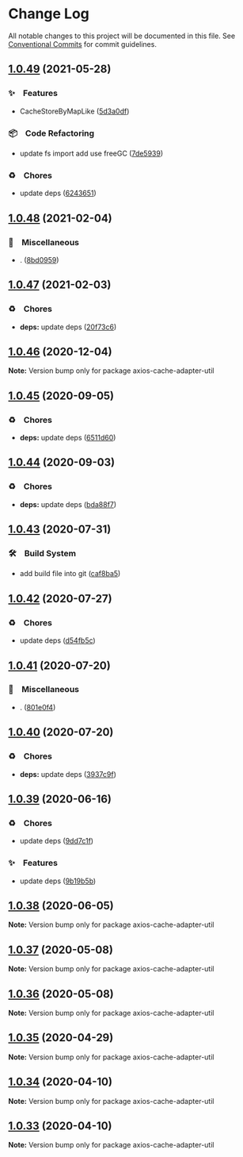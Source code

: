 # Change Log

All notable changes to this project will be documented in this file.
See [Conventional Commits](https://conventionalcommits.org) for commit guidelines.

## [1.0.49](https://github.com/bluelovers/ws-rest/compare/axios-cache-adapter-util@1.0.48...axios-cache-adapter-util@1.0.49) (2021-05-28)


### ✨　Features

* CacheStoreByMapLike ([5d3a0df](https://github.com/bluelovers/ws-rest/commit/5d3a0dfcb5227f0860fa8f977dc27aba30759101))


### 📦　Code Refactoring

* update fs import add use freeGC ([7de5939](https://github.com/bluelovers/ws-rest/commit/7de5939b262b2d415576f4ed4c17da57d3419fa9))


### ♻️　Chores

* update deps ([6243651](https://github.com/bluelovers/ws-rest/commit/6243651447df13ddfb9eb5316af30b849771e617))





## [1.0.48](https://github.com/bluelovers/ws-rest/compare/axios-cache-adapter-util@1.0.47...axios-cache-adapter-util@1.0.48) (2021-02-04)


### 🔖　Miscellaneous

* . ([8bd0959](https://github.com/bluelovers/ws-rest/commit/8bd0959c91aa2315276e6fd7c805c0c36373f595))





## [1.0.47](https://github.com/bluelovers/ws-rest/compare/axios-cache-adapter-util@1.0.46...axios-cache-adapter-util@1.0.47) (2021-02-03)


### ♻️　Chores

* **deps:** update deps ([20f73c6](https://github.com/bluelovers/ws-rest/commit/20f73c69e8b50221d303f200bd5d419092da3b00))





## [1.0.46](https://github.com/bluelovers/ws-rest/compare/axios-cache-adapter-util@1.0.45...axios-cache-adapter-util@1.0.46) (2020-12-04)

**Note:** Version bump only for package axios-cache-adapter-util





## [1.0.45](https://github.com/bluelovers/ws-rest/compare/axios-cache-adapter-util@1.0.44...axios-cache-adapter-util@1.0.45) (2020-09-05)


### ♻️　Chores

* **deps:** update deps ([6511d60](https://github.com/bluelovers/ws-rest/commit/6511d604823c48f1b7f2e83b5a6ea203bd285492))





## [1.0.44](https://github.com/bluelovers/ws-rest/compare/axios-cache-adapter-util@1.0.43...axios-cache-adapter-util@1.0.44) (2020-09-03)


### ♻️　Chores

* **deps:** update deps ([bda88f7](https://github.com/bluelovers/ws-rest/commit/bda88f7b9dd10e80929deb623e3f4941655e7c5b))





## [1.0.43](https://github.com/bluelovers/ws-rest/compare/axios-cache-adapter-util@1.0.42...axios-cache-adapter-util@1.0.43) (2020-07-31)


### 🛠　Build System

* add build file into git ([caf8ba5](https://github.com/bluelovers/ws-rest/commit/caf8ba5fc11fb02b76fa845cff137922378d6e46))





## [1.0.42](https://github.com/bluelovers/ws-rest/compare/axios-cache-adapter-util@1.0.41...axios-cache-adapter-util@1.0.42) (2020-07-27)


### ♻️　Chores

* update deps ([d54fb5c](https://github.com/bluelovers/ws-rest/commit/d54fb5c59e826013ee28bb953bd0e6e98d4c572e))





## [1.0.41](https://github.com/bluelovers/ws-rest/compare/axios-cache-adapter-util@1.0.40...axios-cache-adapter-util@1.0.41) (2020-07-20)


### 🔖　Miscellaneous

* . ([801e0f4](https://github.com/bluelovers/ws-rest/commit/801e0f4ff7bd29c81e67934636f57e57d0d01c74))





## [1.0.40](https://github.com/bluelovers/ws-rest/compare/axios-cache-adapter-util@1.0.39...axios-cache-adapter-util@1.0.40) (2020-07-20)


### ♻️　Chores

* **deps:** update deps ([3937c9f](https://github.com/bluelovers/ws-rest/commit/3937c9f90040c4804c841bcb40fbe90e9654a652))





## [1.0.39](https://github.com/bluelovers/ws-rest/compare/axios-cache-adapter-util@1.0.38...axios-cache-adapter-util@1.0.39) (2020-06-16)


### ♻️　Chores

*  update deps ([9dd7c1f](https://github.com/bluelovers/ws-rest/commit/9dd7c1fc5b40ac28a6f928c89dbf36be1add89c6))


### ✨　Features

*  update deps ([9b19b5b](https://github.com/bluelovers/ws-rest/commit/9b19b5bf40d40a9761fc01fe7daa630fcf4df1e8))





## [1.0.38](https://github.com/bluelovers/ws-rest/compare/axios-cache-adapter-util@1.0.37...axios-cache-adapter-util@1.0.38) (2020-06-05)

**Note:** Version bump only for package axios-cache-adapter-util





## [1.0.37](https://github.com/bluelovers/ws-rest/compare/axios-cache-adapter-util@1.0.36...axios-cache-adapter-util@1.0.37) (2020-05-08)

**Note:** Version bump only for package axios-cache-adapter-util





## [1.0.36](https://github.com/bluelovers/ws-rest/compare/axios-cache-adapter-util@1.0.35...axios-cache-adapter-util@1.0.36) (2020-05-08)

**Note:** Version bump only for package axios-cache-adapter-util





## [1.0.35](https://github.com/bluelovers/ws-rest/compare/axios-cache-adapter-util@1.0.34...axios-cache-adapter-util@1.0.35) (2020-04-29)

**Note:** Version bump only for package axios-cache-adapter-util





## [1.0.34](https://github.com/bluelovers/ws-rest/compare/axios-cache-adapter-util@1.0.33...axios-cache-adapter-util@1.0.34) (2020-04-10)

**Note:** Version bump only for package axios-cache-adapter-util





## [1.0.33](https://github.com/bluelovers/ws-rest/compare/axios-cache-adapter-util@1.0.32...axios-cache-adapter-util@1.0.33) (2020-04-10)

**Note:** Version bump only for package axios-cache-adapter-util
